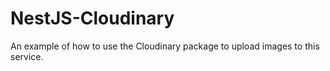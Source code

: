 # NestJS-Cloudinary
An example of how to use the Cloudinary package to upload images to this service.
